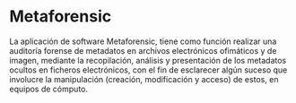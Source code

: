 Metaforensic
============

La aplicación de software Metaforensic, tiene como función realizar una auditoría forense de metadatos en archivos electrónicos ofimáticos y de imagen, mediante la recopilación, análisis y presentación de los metadatos ocultos en ficheros electrónicos, con el fin de esclarecer algún suceso que involucre la manipulación (creación, modificación y acceso) de estos, en equipos de cómputo.